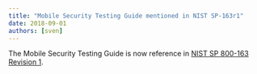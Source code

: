 ```yaml
---
title: "Mobile Security Testing Guide mentioned in NIST SP-163r1"
date: 2018-09-01
authors: [sven]
---
```


The Mobile Security Testing Guide is now reference in [NIST SP 800-163 Revision 1](https://nvlpubs.nist.gov/nistpubs/SpecialPublications/NIST.SP.800-163r1.pdf).

<!-- more -->
